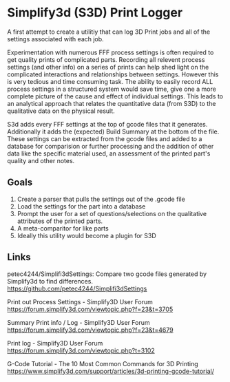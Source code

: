 # Simplify3d (S3D) Print Logger
A first attempt to create a utilitiy that can log 3D Print jobs and all of the settings associated with each job.

Experimentation with numerous FFF process settings is often required to get quality prints of complicated parts.  Recording all relevent process settings (and other info) on a series of prints can help shed light on the complicated interactions and relationships between settings.  However this is very tedious and time consuming task.
The ability to easily record ALL process settings in a structured system would save time, give one a more complete picture of the cause and effect of individual settings.  This leads to an analytical approach that relates the quantitative data (from S3D) to the qualitative data on the physical result.

S3d adds every FFF settings at the top of gcode files that it generates.  Additionally it adds the (expected) Build Summary at the bottom of the file.  These settings can be extracted from the gcode files and added to a database for comparision or further processing and the addition of other data like the specific material used, an assessment of the printed part's quality and other notes.

## Goals
1. Create a parser that pulls the settings out of the .gcode file
2. Load the settings for the part into a database
3. Prompt the user for a set of questions/selections on the qualitative attributes of the printed parts.
4. A meta-comparitor for like parts
5. Ideally this utility would become a plugin for S3D

## Links
petec4244/Simplifi3dSettings: Compare two gcode files generated by Simplify3d to find differences.
https://github.com/petec4244/Simplifi3dSettings

Print out Process Settings - Simplify3D User Forum
https://forum.simplify3d.com/viewtopic.php?f=23&t=3705

Summary Print info / Log - Simplify3D User Forum
https://forum.simplify3d.com/viewtopic.php?f=23&t=4679

Print log - Simplify3D User Forum
https://forum.simplify3d.com/viewtopic.php?t=3102

G-Code Tutorial - The 10 Most Common Commands for 3D Printing
https://www.simplify3d.com/support/articles/3d-printing-gcode-tutorial/

